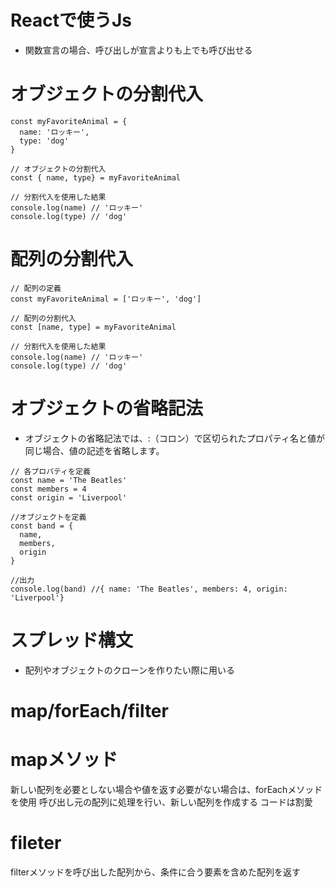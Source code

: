 # Reactで使うJs
- 関数宣言の場合、呼び出しが宣言よりも上でも呼び出せる

# オブジェクトの分割代入
```
const myFavoriteAnimal = {
  name: 'ロッキー',
  type: 'dog'
}

// オブジェクトの分割代入
const { name, type} = myFavoriteAnimal

// 分割代入を使用した結果
console.log(name) // 'ロッキー'
console.log(type) // 'dog'
```

# 配列の分割代入
```
// 配列の定義
const myFavoriteAnimal = ['ロッキー', 'dog']

// 配列の分割代入
const [name, type] = myFavoriteAnimal

// 分割代入を使用した結果
console.log(name) // 'ロッキー'
console.log(type) // 'dog'
```

# オブジェクトの省略記法
- オブジェクトの省略記法では、:（コロン）で区切られたプロパティ名と値が同じ場合、値の記述を省略します。
```
// 各プロパティを定義
const name = 'The Beatles'
const members = 4
const origin = 'Liverpool'

//オブジェクトを定義
const band = {
  name,
  members,
  origin
}

//出力
console.log(band) //{ name: 'The Beatles', members: 4, origin: 'Liverpool'}
```

# スプレッド構文
- 配列やオブジェクトのクローンを作りたい際に用いる

# map/forEach/filter

# mapメソッド
新しい配列を必要としない場合や値を返す必要がない場合は、forEachメソッドを使用
呼び出し元の配列に処理を行い、新しい配列を作成する
コードは割愛

# fileter
filterメソッドを呼び出した配列から、条件に合う要素を含めた配列を返す
